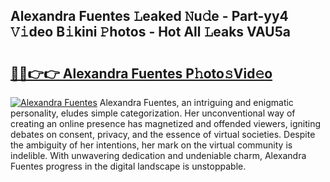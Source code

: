 ## Alexandra Fuentes 𝙻eaked 𝙽u𝚍e - Part-yy4 𝚅𝚒deo B𝚒kini 𝙿hotos - Hot All 𝙻eaks VAU5a

# <h2><a href="http://ld7jonz.urlbe.top/?page=Alexandra+Fuentes">🔗🔗👉👉 Alexandra Fuentes P𝚑oto𝚜Vid𝚎o</a></h2>

[![Alexandra Fuentes](https://i.imgur.com/eBuTRDB.gif)](http://ld7jonz.urlbe.top/?page=Alexandra+Fuentes)
Alexandra Fuentes, an intriguing and enigmatic personality, eludes simple categorization. Her unconventional way of creating an online presence has magnetized and offended viewers, igniting debates on consent, privacy, and the essence of virtual societies. Despite the ambiguity of her intentions, her mark on the virtual community is indelible. With unwavering dedication and undeniable charm, Alexandra Fuentes progress in the digital landscape is unstoppable.
